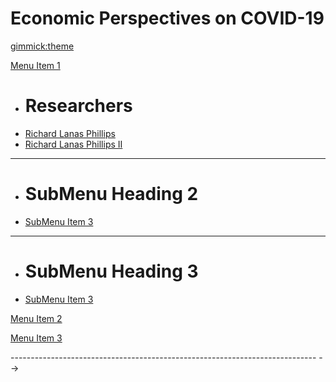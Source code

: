 <!--
  -- Name of your wiki
  -- Do NOT remove the leading `#` character.
  -->

# Economic Perspectives on COVID-19


<!--
  -- Default theme
  -- (Read: http://dynalon.github.io/mdwiki/#!customizing.md#Theme_chooser)
  -->

[gimmick:theme](bootstrap)


<!--
  -- Navigation
  -- (Read: http://dynalon.github.io/mdwiki/#!quickstart.md#Adding_a_navigation)
  -->

<!-- [Menu Item 1]()

[About](pages/about.md)
* # Researchers
* [Richard Lanas Phillips](pages/Richard.md)
  - - - -
* #Projects
* [Example Project](pages/projectidea.md)

<!-- A more complex navigation example: ----------------------------------------
 -->
[Menu Item 1]()

  * # Researchers
  * [Richard Lanas Phillips](pages/Richard.md)
  * [Richard Lanas Phillips II](Richard.md)
  - - - -
  * # SubMenu Heading 2
  * [SubMenu Item 3](pages/subitem3.md)
  - - - -
  * # SubMenu Heading 3
  * [SubMenu Item 3](pages/subitem3.md)

[Menu Item 2](pages/item2.md)

[Menu Item 3](pages/item3.md)

---------------------------------------------------------------------------- -->

<!--
  -- Change the Language
  -- Could be useful when there's more than one language wiki.
  -->

<!--
[Change the Language]()

  * [English (United States)](/en_US/)
  * [English (United Kingdom)](/en_GB/)
  * [Italian](/it/)
-->

<!--
  -- Let the user choose a theme
  -- (Read: http://dynalon.github.io/mdwiki/#!quickstart.md#Adding_a_navigation)
  -->

<!--
[gimmick:themechooser](Choose theme)
-->
